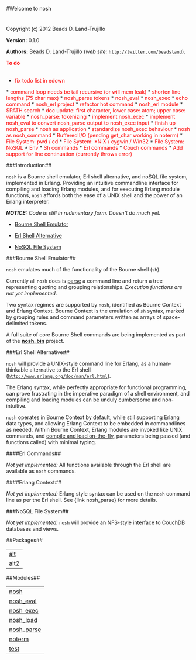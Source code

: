 

#Welcome to nosh#


Copyright (c) 2012 Beads D. Land-Trujillo

__Version:__ 0.1.0

__Authors:__ Beads D. Land-Trujillo (_web site:_ [`http://twitter.com/beadsland`](http://twitter.com/beadsland)).

__<font color="red">To do</font>__
<br></br>
* <font color="red">fix todo list in edown
</font>
* <font color="red">command loop needs be tail recursive (or will mem leak)
</font>
* <font color="red">shorten line lengths (75 char max)
</font>
* <font color="red">nosh_parse tokens
</font>
* <font color="red">nosh_eval
</font>
* <font color="red">nosh_exec
</font>
* <font color="red">echo command
</font>
* <font color="red">nosh_erl project
</font>
* <font color="red">refactor hot command
</font>
* <font color="red">nosh_erl module
</font>
* <font color="red">$PATH search
</font>
* <font color="red">doc update:  first character, lower case:  atom; upper case:  variable
</font>
* <font color="red">nosh_parse: tokenizing
</font>
* <font color="red">implement nosh_exec
</font>
* <font color="red">implement nosh_eval to convert nosh_parse output to nosh_exec input
</font>
* <font color="red">finish up nosh_parse
</font>
* <font color="red">nosh as application
</font>
* <font color="red">standardize nosh_exec behaviour
</font>
* <font color="red">nosh as nosh_command
</font>
* <font color="red">Buffered I/O (pending get_char working in noterm)
</font>
* <font color="red">File System:  pwd / cd
</font>
* <font color="red">File System:  *NIX / cygwin / Win32
</font>
* <font color="red">File System:  NoSQL
</font>
* <font color="red">Env
</font>
* <font color="red">Sh commands
</font>
* <font color="red">Erl commands
</font>
* <font color="red">Couch commands
</font>
* <font color="red">Add support for line continuation (currently throws error)
</font>


###<a name="Introduction">Introduction</a>##


 

`nosh` is a Bourne shell emulator, Erl shell alternative, and noSQL file
 system,  implemented in Erlang.  Providing an intuitive commandline
 interface for compiling and loading Erlang modules, and for executing
 Erlang module functions, `nosh` affords both the ease of a UNIX shell 
and the power of an Erlang interpreter.

 

_<strong>NOTICE:</strong> Code is still in rudimentary form. Doesn't do much yet._

 
 * [Bourne Shell Emulator](#Bourne_Shell_Emulator)

 * [Erl Shell Alternative](#Erl_Shell_Alternative)

 * [NoSQL File System](#NoSQL_File_System)

 

 

###<a name="Bourne_Shell_Emulator">Bourne Shell Emulator</a>##


 

`nosh` emulates much of the functionality of the Bourne shell (`sh`).

 

Currently all `nosh` does is [parse](nosh_parse.md) a command line and
 return a tree representing quoting and grouping relationships.
 _Execution functions are not yet implemented_.
	
 

Two syntax regimes are supported by `nosh`, identified as Bourne Context
 and Erlang Context.  Bourne Context is the emulation of `sh` syntax, 
marked by grouping rules and command parameters written as arrays of 
space-delimited tokens.

 

A full suite of core Bourne Shell commands are being implemented as part
 of the __[nosh_bin](http://github.com/beadsland/nosh_bin)__ 
project.

 

###<a name="Erl_Shell_Alternative">Erl Shell Alternative</a>##


 

`nosh` will provide a UNIX-style command line for Erlang, as a
 human-thinkable alternative to the Erl shell
 ([`http://www.erlang.org/doc/man/erl.html`](http://www.erlang.org/doc/man/erl.html)).

 

The Erlang syntax, while perfectly appropriate for functional programming, 
can prove frustrating in the imperative paradigm of a shell environment, 
and compiling and loading modules can be unduly cumbersome and non-intuitive.

 

`nosh` operates in Bourne Context by default, while still supporting
 Erlang data types, and allowing Erlang Context to be embedded in
 commandlines as needed.  Within Bourne Context, Erlang modules are invoked
 like UNIX commands, and [compile and load on-the-fly](nosh_load.md), 
parameters being passed (and functions called) with minimal typing.

 

####<a name="Erl_Commands">Erl Commands</a>##


 

_Not yet implemented:_  All functions available through the Erl shell
 are available as `nosh` commands.

 

####<a name="Erlang_Context">Erlang Context</a>##


 

_Not yet implemented:_  Erlang style syntax can be used on the `nosh` 
command line as per the Erl shell.  See {link nosh_parse} for more details.

 

###<a name="NoSQL_File_System">NoSQL File System</a>##


 _Not yet implemented:_  `nosh` will provide an NFS-style interface
 to CouchDB databases and views.


##Packages##


<table width="100%" border="0" summary="list of packages"><tr><td><a href="alt/package-summary.md" class="package">alt</a></td></tr><tr><td><a href="alt2/package-summary.md" class="package">alt2</a></td></tr></table>



##Modules##


<table width="100%" border="0" summary="list of modules">
<tr><td><a href="nosh.md" class="module">nosh</a></td></tr>
<tr><td><a href="nosh_eval.md" class="module">nosh_eval</a></td></tr>
<tr><td><a href="nosh_exec.md" class="module">nosh_exec</a></td></tr>
<tr><td><a href="nosh_load.md" class="module">nosh_load</a></td></tr>
<tr><td><a href="nosh_parse.md" class="module">nosh_parse</a></td></tr>
<tr><td><a href="noterm.md" class="module">noterm</a></td></tr>
<tr><td><a href="test.md" class="module">test</a></td></tr></table>

